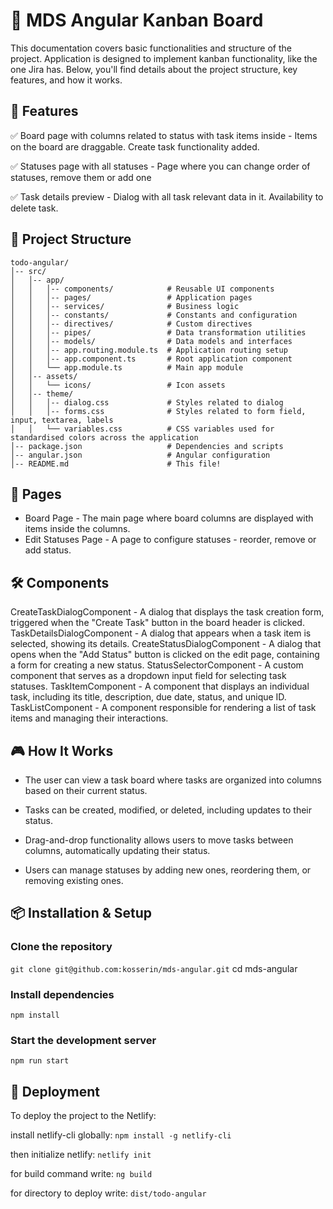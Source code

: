 # 📱 MDS Angular Kanban Board

This documentation covers basic functionalities and structure of the project. Application is designed to implement kanban functionality, like the one Jira has. Below, you'll find details about the project structure, key features, and how it works.

## 🚀 Features

✅ Board page with columns related to status with task items inside - Items on the board are draggable. Create task functionality added.

✅ Statuses page with all statuses - Page where you can change order of statuses, remove them or add one

✅ Task details preview - Dialog with all task relevant data in it. Availability to delete task.

## 📂 Project Structure

```
todo-angular/
│-- src/
│   │-- app/
│   │   │-- components/            # Reusable UI components
│   │   │-- pages/                 # Application pages
│   │   │-- services/              # Business logic
│   │   │-- constants/             # Constants and configuration
│   │   │-- directives/            # Custom directives
│   │   │-- pipes/                 # Data transformation utilities
│   │   │-- models/                # Data models and interfaces
│   │   │-- app.routing.module.ts  # Application routing setup
│   │   │-- app.component.ts       # Root application component
│   │   └── app.module.ts          # Main app module
│   │-- assets/
│   │   └── icons/                 # Icon assets
│   │-- theme/                     
│   │   │-- dialog.css             # Styles related to dialog
│   │   │-- forms.css              # Styles related to form field, input, textarea, labels
│   │   └── variables.css          # CSS variables used for standardised colors across the application
│-- package.json                   # Dependencies and scripts
│-- angular.json                   # Angular configuration
│-- README.md                      # This file!
```

## 📜 Pages

- Board Page - The main page where board columns are displayed with items inside the columns.
- Edit Statuses Page - A page to configure statuses - reorder, remove or add status.

## 🛠️ Components

CreateTaskDialogComponent - A dialog that displays the task creation form, triggered when the "Create Task" button in the board header is clicked.
TaskDetailsDialogComponent - A dialog that appears when a task item is selected, showing its details.
CreateStatusDialogComponent - A dialog that opens when the "Add Status" button is clicked on the edit page, containing a form for creating a new status.
StatusSelectorComponent - A custom component that serves as a dropdown input field for selecting task statuses.
TaskItemComponent - A component that displays an individual task, including its title, description, due date, status, and unique ID.
TaskListComponent - A component responsible for rendering a list of task items and managing their interactions.

## 🎮 How It Works

- The user can view a task board where tasks are organized into columns based on their current status.

- Tasks can be created, modified, or deleted, including updates to their status.

- Drag-and-drop functionality allows users to move tasks between columns, automatically updating their status.

- Users can manage statuses by adding new ones, reordering them, or removing existing ones.

## 📦 Installation & Setup

### Clone the repository
```git clone git@github.com:kosserin/mds-angular.git```
cd mds-angular

### Install dependencies
```npm install```

### Start the development server
```npm run start```

## 🚀 Deployment

To deploy the project to the Netlify:

install netlify-cli globally:
```npm install -g netlify-cli```

then initialize netlify:
```netlify init```

for build command write:
```ng build```

for directory to deploy write:
```dist/todo-angular```
